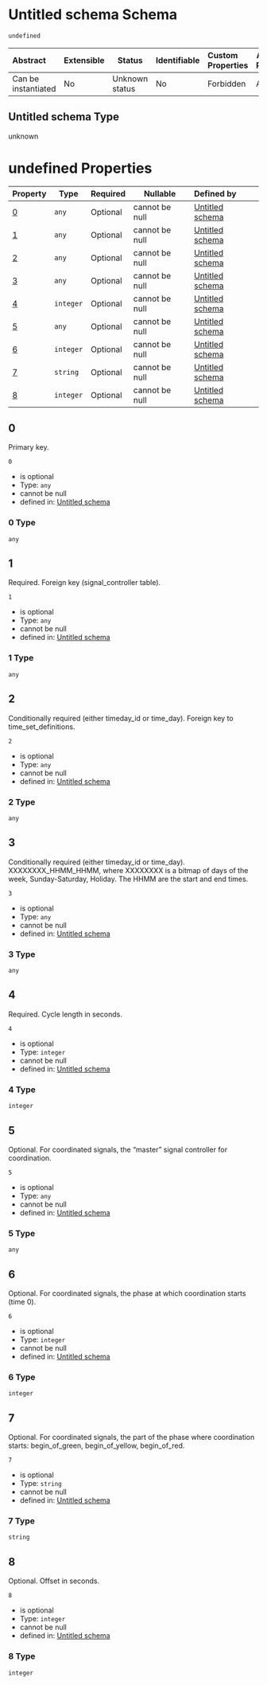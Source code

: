 # Untitled schema Schema

```txt
undefined
```




| Abstract            | Extensible | Status         | Identifiable | Custom Properties | Additional Properties | Access Restrictions | Defined In                                                                                        |
| :------------------ | ---------- | -------------- | ------------ | :---------------- | --------------------- | ------------------- | ------------------------------------------------------------------------------------------------- |
| Can be instantiated | No         | Unknown status | No           | Forbidden         | Allowed               | none                | [signal_timing_plan.schema.json](../../out/signal_timing_plan.schema.json "open original schema") |

## Untitled schema Type

unknown

# undefined Properties

| Property | Type      | Required | Nullable       | Defined by                                                                      |
| :------- | --------- | -------- | -------------- | :------------------------------------------------------------------------------ |
| [0](#0)  | `any`     | Optional | cannot be null | [Untitled schema](signal_timing_plan-properties-0.md "undefined#/properties/0") |
| [1](#1)  | `any`     | Optional | cannot be null | [Untitled schema](signal_timing_plan-properties-1.md "undefined#/properties/1") |
| [2](#2)  | `any`     | Optional | cannot be null | [Untitled schema](signal_timing_plan-properties-2.md "undefined#/properties/2") |
| [3](#3)  | `any`     | Optional | cannot be null | [Untitled schema](signal_timing_plan-properties-3.md "undefined#/properties/3") |
| [4](#4)  | `integer` | Optional | cannot be null | [Untitled schema](signal_timing_plan-properties-4.md "undefined#/properties/4") |
| [5](#5)  | `any`     | Optional | cannot be null | [Untitled schema](signal_timing_plan-properties-5.md "undefined#/properties/5") |
| [6](#6)  | `integer` | Optional | cannot be null | [Untitled schema](signal_timing_plan-properties-6.md "undefined#/properties/6") |
| [7](#7)  | `string`  | Optional | cannot be null | [Untitled schema](signal_timing_plan-properties-7.md "undefined#/properties/7") |
| [8](#8)  | `integer` | Optional | cannot be null | [Untitled schema](signal_timing_plan-properties-8.md "undefined#/properties/8") |

## 0

Primary key.


`0`

-   is optional
-   Type: `any`
-   cannot be null
-   defined in: [Untitled schema](signal_timing_plan-properties-0.md "undefined#/properties/0")

### 0 Type

`any`

## 1

Required. Foreign key (signal_controller table).


`1`

-   is optional
-   Type: `any`
-   cannot be null
-   defined in: [Untitled schema](signal_timing_plan-properties-1.md "undefined#/properties/1")

### 1 Type

`any`

## 2

Conditionally required (either timeday_id or time_day). Foreign key to time_set_definitions.


`2`

-   is optional
-   Type: `any`
-   cannot be null
-   defined in: [Untitled schema](signal_timing_plan-properties-2.md "undefined#/properties/2")

### 2 Type

`any`

## 3

Conditionally required (either timeday_id or time_day). XXXXXXXX_HHMM_HHMM, where XXXXXXXX is a bitmap of days of the week, Sunday-Saturday, Holiday. The HHMM are the start and end times.


`3`

-   is optional
-   Type: `any`
-   cannot be null
-   defined in: [Untitled schema](signal_timing_plan-properties-3.md "undefined#/properties/3")

### 3 Type

`any`

## 4

Required. Cycle length in seconds.


`4`

-   is optional
-   Type: `integer`
-   cannot be null
-   defined in: [Untitled schema](signal_timing_plan-properties-4.md "undefined#/properties/4")

### 4 Type

`integer`

## 5

Optional. For coordinated signals, the “master” signal controller for coordination.


`5`

-   is optional
-   Type: `any`
-   cannot be null
-   defined in: [Untitled schema](signal_timing_plan-properties-5.md "undefined#/properties/5")

### 5 Type

`any`

## 6

Optional. For coordinated signals, the phase at which coordination starts (time 0).


`6`

-   is optional
-   Type: `integer`
-   cannot be null
-   defined in: [Untitled schema](signal_timing_plan-properties-6.md "undefined#/properties/6")

### 6 Type

`integer`

## 7

Optional. For coordinated signals, the part of the phase where coordination starts: begin_of_green, begin_of_yellow, begin_of_red.


`7`

-   is optional
-   Type: `string`
-   cannot be null
-   defined in: [Untitled schema](signal_timing_plan-properties-7.md "undefined#/properties/7")

### 7 Type

`string`

## 8

Optional. Offset in seconds.


`8`

-   is optional
-   Type: `integer`
-   cannot be null
-   defined in: [Untitled schema](signal_timing_plan-properties-8.md "undefined#/properties/8")

### 8 Type

`integer`
